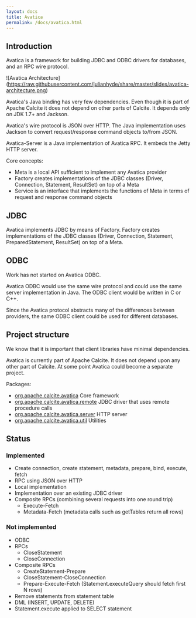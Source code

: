 ```yaml
---
layout: docs
title: Avatica
permalink: /docs/avatica.html
---
```


<!--
Licensed to the Apache Software Foundation (ASF) under one or more
contributor license agreements.  See the NOTICE file distributed with
this work for additional information regarding copyright ownership.
The ASF licenses this file to you under the Apache License, Version 2.0
(the "License"); you may not use this file except in compliance with
the License.  You may obtain a copy of the License at

http://www.apache.org/licenses/LICENSE-2.0

Unless required by applicable law or agreed to in writing, software
distributed under the License is distributed on an "AS IS" BASIS,
WITHOUT WARRANTIES OR CONDITIONS OF ANY KIND, either express or implied.
See the License for the specific language governing permissions and
limitations under the License.
-->
## Introduction

Avatica is a framework for building JDBC and ODBC drivers for databases,
and an RPC wire protocol.

![Avatica Architecture]
(https://raw.githubusercontent.com/julianhyde/share/master/slides/avatica-architecture.png)

Avatica's Java binding has very few dependencies.
Even though it is part of Apache Calcite it does not depend on other parts of
Calcite. It depends only on JDK 1.7+ and Jackson.

Avatica's wire protocol is JSON over HTTP.
The Java implementation uses Jackson to convert request/response command
objects to/from JSON.

Avatica-Server is a Java implementation of Avatica RPC.
It embeds the Jetty HTTP server.

Core concepts:

* Meta is a local API sufficient to implement any Avatica provider
* Factory creates implementations of the JDBC classes (Driver, Connection,
  Statement, ResultSet) on top of a Meta
* Service is an interface that implements the functions of Meta in terms
  of request and response command objects

## JDBC

Avatica implements JDBC by means of Factory.
Factory creates implementations of the JDBC classes (Driver, Connection,
Statement, PreparedStatement, ResultSet) on top of a Meta.

## ODBC

Work has not started on Avatica ODBC.

Avatica ODBC would use the same wire protocol and could use the same server
implementation in Java. The ODBC client would be written in C or C++.

Since the Avatica protocol abstracts many of the differences between providers,
the same ODBC client could be used for different databases.

## Project structure

We know that it is important that client libraries have minimal dependencies.

Avatica is currently part of Apache Calcite.
It does not depend upon any other part of Calcite.
At some point Avatica could become a separate project.

Packages:

* [org.apache.calcite.avatica](/apidocs/org/apache/calcite/avatica/package-summary.html) Core framework
* [org.apache.calcite.avatica.remote](/apidocs/org/apache/calcite/avatica/remote/package-summary.html) JDBC driver that uses remote procedure calls
* [org.apache.calcite.avatica.server](/apidocs/org/apache/calcite/avatica/server/package-summary.html) HTTP server
* [org.apache.calcite.avatica.util](/apidocs/org/apache/calcite/avatica/util/package-summary.html) Utilities

## Status

### Implemented

* Create connection, create statement, metadata, prepare, bind, execute, fetch
* RPC using JSON over HTTP
* Local implementation
* Implementation over an existing JDBC driver
* Composite RPCs (combining several requests into one round trip)
  * Execute-Fetch
  * Metadata-Fetch (metadata calls such as getTables return all rows)

### Not implemented

* ODBC
* RPCs
  * CloseStatement
  * CloseConnection
* Composite RPCs
  * CreateStatement-Prepare
  * CloseStatement-CloseConnection
  * Prepare-Execute-Fetch (Statement.executeQuery should fetch first N rows)
* Remove statements from statement table
* DML (INSERT, UPDATE, DELETE)
* Statement.execute applied to SELECT statement
